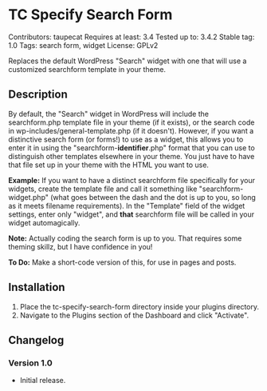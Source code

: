 # TC Specify Search Form
Contributors: taupecat
Requires at least: 3.4
Tested up to: 3.4.2
Stable tag: 1.0
Tags: search form, widget
License: GPLv2

Replaces the default WordPress "Search" widget with one that will use a customized searchform template in your theme.

## Description

By default, the "Search" widget in WordPress will include the searchform.php template file in your theme (if it exists), or the search code in wp-includes/general-template.php (if it doesn't). However, if you want a distinctive search form (or forms!) to use as a widget, this allows you to enter it in using the "searchform-**identifier**.php" format that you can use to distinguish other templates elsewhere in your theme.  You just have to have that file set up in your theme with the HTML you want to use.

**Example:** If you want to have a distinct searchform file specifically for your widgets, create the template file and call it something like "searchform-widget.php" (what goes between the dash and the dot is up to you, so long as it meets filename requirements). In the "Template" field of the widget settings, enter only "widget", and __that__ searchform file will be called in your widget automagically.

**Note:** Actually coding the search form is up to you. That requires some theming skillz, but I have confidence in you!

**To Do:** Make a short-code version of this, for use in pages and posts.

## Installation

1. Place the tc-specify-search-form directory inside your plugins directory.
2. Navigate to the Plugins section of the Dashboard and click "Activate".

## Changelog

### Version 1.0
* Initial release.
